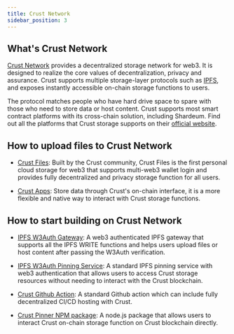 ```yaml
---
title: Crust Network
sidebar_position: 3
---
```


## What's Crust Network

[Crust Network](https://crust.network) provides a decentralized storage network for web3. It is designed to realize the core values of decentralization, privacy and assurance. Crust supports multiple storage-layer protocols such as [IPFS](https://ipfs.io), and exposes instantly accessible on-chain storage functions to users.

The protocol matches people who have hard drive space to spare with those who need to store data or host content. Crust supports most smart contract platforms with its cross-chain solution, including Shardeum. Find out all the platforms that Crust storage supports on their [official website](https://crust.network).

## How to upload files to Crust Network

- [Crust Files](https://crustfiles.io): Built by the Crust community, Crust Files is the first personal cloud storage for web3 that supports multi-web3 wallet login and provides fully decentralized and privacy storage function for all users.

- [Crust Apps](https://apps.crust.network/#/storage): Store data through Crust's on-chain interface, it is a more flexible and native way to interact with Crust storage functions.

## How to start building on Crust Network

- [IPFS W3Auth Gateway](https://docs.ipfs.tech/concepts/ipfs-gateway/#authenticated-gateways): A web3 authenticated IPFS gateway that supports all the IPFS WRITE functions and helps users upload files or host content after passing the W3Auth verification.

- [IPFS W3Auth Pinning Service](https://wiki.crust.network/docs/en/buildIPFSW3AuthPin): A standard IPFS pinning service with web3 authentication that allows users to access Crust storage resources without needing to interact with the Crust blockchain.

- [Crust Github Action](https://github.com/marketplace/actions/crust-ipfs-pin): A standard Github action which can include fully decentralized CI/CD hosting with Crust.

- [Crust Pinner NPM package](https://github.com/crustio/crust.js/tree/mainnet/packages/crust-pin): A node.js package that allows users to interact Crust on-chain storage function on Crust blockchain directly.
